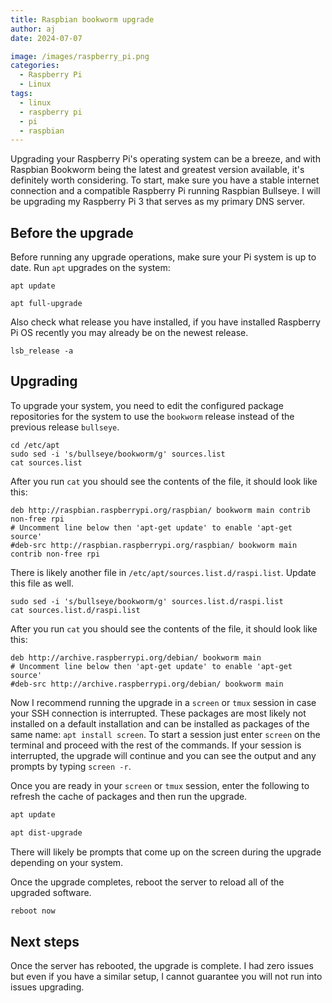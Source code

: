```yaml
---
title: Raspbian bookworm upgrade
author: aj
date: 2024-07-07

image: /images/raspberry_pi.png
categories:
  - Raspberry Pi
  - Linux
tags:
  - linux
  - raspberry pi
  - pi
  - raspbian
---
```


Upgrading your Raspberry Pi's operating system can be a breeze, and with Raspbian Bookworm being the latest and greatest version available, it's definitely worth considering. To start, make sure you have a stable internet connection and a compatible Raspberry Pi running Raspbian Bullseye. I will be upgrading my Raspberry Pi 3 that serves as my primary DNS server.

## Before the upgrade

Before running any upgrade operations, make sure your Pi system is up to date. Run `apt` upgrades on the system:

```shell
apt update

apt full-upgrade
```

Also check what release you have installed, if you have installed Raspberry Pi OS recently you may already be on the newest release.

```shell
lsb_release -a
```

## Upgrading

To upgrade your system, you need to edit the configured package repositories for the system to use the `bookworm` release instead of the previous release `bullseye`.

```shell
cd /etc/apt
sudo sed -i 's/bullseye/bookworm/g' sources.list
cat sources.list
```

After you run `cat` you should see the contents of the file, it should look like this:

```list
deb http://raspbian.raspberrypi.org/raspbian/ bookworm main contrib non-free rpi
# Uncomment line below then 'apt-get update' to enable 'apt-get source'
#deb-src http://raspbian.raspberrypi.org/raspbian/ bookworm main contrib non-free rpi
```

There is likely another file in `/etc/apt/sources.list.d/raspi.list`. Update this file as well.

```shell
sudo sed -i 's/bullseye/bookworm/g' sources.list.d/raspi.list
cat sources.list.d/raspi.list
```

After you run `cat` you should see the contents of the file, it should look like this:

```list
deb http://archive.raspberrypi.org/debian/ bookworm main
# Uncomment line below then 'apt-get update' to enable 'apt-get source'
#deb-src http://archive.raspberrypi.org/debian/ bookworm main
```

Now I recommend running the upgrade in a `screen` or `tmux` session in case your SSH connection is interrupted. These packages are most likely not installed on a default installation and can be installed as packages of the same name: `apt install screen`. To start a session just enter `screen` on the terminal and proceed with the rest of the commands. If your session is interrupted, the upgrade will continue and you can see the output and any prompts by typing `screen -r`.

Once you are ready in your `screen` or `tmux` session, enter the following to refresh the cache of packages and then run the upgrade.

```sh
apt update

apt dist-upgrade
```

There will likely be prompts that come up on the screen during the upgrade depending on your system.

Once the upgrade completes, reboot the server to reload all of the upgraded software. 

```sh
reboot now
```

## Next steps

Once the server has rebooted, the upgrade is complete. I had zero issues but even if you have a similar setup, I cannot guarantee you will not run into issues upgrading.